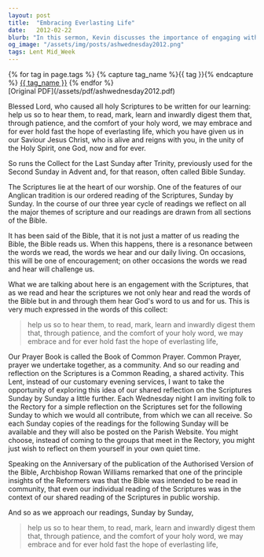 ```yaml
---
layout: post
title:  "Embracing Everlasting Life"
date:   2012-02-22
blurb: "In this sermon, Kevin discusses the importance of engaging with the Scriptures, not just reading them, but allowing them to read us. He emphasizes the significance of the Bible in our daily lives and how it can provide both encouragement and challenge. He invites the congregation to join him in shared reflection on the Scriptures during Lent."
og_image: "/assets/img/posts/ashwednesday2012.png"
tags: Lent Mid_Week
---    
```

<div class="tag-pills">
  {% for tag in page.tags %}
    {% capture tag_name %}{{ tag }}{% endcapture %}
    <a href="{{ site.baseurl }}/tag/{{ tag_name }}" class="tag-pill">{{ tag_name }}</a>
  {% endfor %}
</div>
[Original PDF](/assets/pdf/ashwednesday2012.pdf)

Blessed Lord,
who caused all holy Scriptures to be written for our learning:
help us so to hear them,
to read, mark, learn and inwardly digest them
that, through patience, and the comfort of your holy word,
we may embrace and for ever hold fast
the hope of everlasting life,
which you have given us in our Saviour Jesus Christ,
who is alive and reigns with you,
in the unity of the Holy Spirit,
one God, now and for ever.

So runs the Collect for the Last Sunday after Trinity, previously used for the
Second Sunday in Advent and, for that reason, often called Bible Sunday.

The Scriptures lie at the heart of our worship. One of the features of our Anglican
tradition is our ordered reading of the Scriptures, Sunday by Sunday. In the
course of our three year cycle of readings we reflect on all the major themes of
scripture and our readings are drawn from all sections of the Bible.

It has been said of the Bible, that it is not just a matter of us reading the Bible, the
Bible reads us. When this happens, there is a resonance between the words we
read, the words we hear and our daily living. On occasions, this will be one of
encouragement; on other occasions the words we read and hear will challenge us.

What we are talking about here is an engagement with the Scriptures, that as we
read and hear the scriptures we not only hear and read the words of the Bible but
in and through them hear God's word to us and for us. This is very much
expressed in the words of this collect:

> help us so to hear them,
> to read, mark, learn and inwardly digest them
> that, through patience, and the comfort of your holy word,
> we may embrace and for ever hold fast
> the hope of everlasting life,

Our Prayer Book is called the Book of Common Prayer. Common Prayer, prayer
we undertake together, as a community. And so our reading and reflection on the
Scriptures is a Common Reading, a shared activity. This Lent, instead of our
customary evening services, I want to take the opportunity of exploring this idea
of our shared reflection on the Scriptures Sunday by Sunday a little further. Each
Wednesday night I am inviting folk to the Rectory for a simple reflection on the
Scriptures set for the following Sunday to which we would all contribute, from
which we can all receive. So each Sunday copies of the readings for the
following Sunday will be available and they will also be posted on the Parish
Website. You might choose, instead of coming to the groups that meet in the
Rectory, you might just wish to reflect on them yourself in your own quiet time.

Speaking on the Anniversary of the publication of the Authorised Version of the
Bible, Archbishop Rowan Williams remarked that one of the principle insights of
the Reformers was that the Bible was intended to be read in community, that even
our individual reading of the Scriptures was in the context of our shared reading
of the Scriptures in public worship.

And so as we approach our readings, Sunday by Sunday,

> help us so to hear them,
> to read, mark, learn and inwardly digest them
> that, through patience, and the comfort of your holy word,
> we may embrace and for ever hold fast
> the hope of everlasting life,

